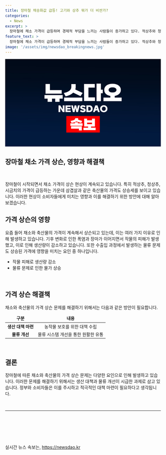 ```yaml
---
title: 장마철 채송화값 급등! 고기와 상추 뭐가 더 비싼가?
categories:
  - News
excerpt: >
  장마철에 채소 가격이 급등하며 경제적 부담을 느끼는 사람들이 증가하고 있다. 적상추와 청상추의 소매가격은 일주일 만에 17.8%, 15.4% 올랐으며, 시금치의 가격은 전월 대비 68.3% 상승했다. 이에 따라 축산물의 소비자가격도 5.3% 상승한 상황이다. 이러한 변화로 대형마트에서 시민들이 채소 판매대를 살펴보는 모습이 늘어나고 있다.
feature_text: >
  장마철에 채소 가격이 급등하며 경제적 부담을 느끼는 사람들이 증가하고 있다. 적상추와 청상추의 소매가격은 일주일 만에 17.8%, 15.4% 올랐으며, 시금치의 가격은 전월 대비 68.3% 상승했다. 이에 따라 축산물의 소비자가격도 5.3% 상승한 상황이다. 이러한 변화로 대형마트에서 시민들이 채소 판매대를 살펴보는 모습이 늘어나고 있다.
image: '/assets/img/newsdao_breakingnews.jpg'
---
```


<p><img src="/assets/img/newsdao_breakingnews.jpg" alt="flaretime 속보" /></p>

<h2 data-ke-size="size18">장마철 채소 가격 상슨, 영향과 해결책</h2>

<p data-ke-size="size16">&nbsp;</p>

<p>장마철이 시작되면서 채소 가격이 상슨 현상이 계속되고 있습니다. 특히 적상추, 청상추, 시금치의 가격이 급등하는 가운데 삼겹살과 같은 축산물의 가격도 상승세를 보이고 있습니다. 이러한 현상이 소비자들에게 미치는 영향과 이를 해결하기 위한 방안에 대해 알아보겠습니다.</p></p>

<h2 data-ke-size="size26">가격 상슨의 영향</h2>

<p data-ke-size="size16">요즘 들어 채소와 축산물의 가격이 계속해서 상슨되고 있는데, 이는 여러 가지 이유로 인해 발생하고 있습니다. 기후 변화로 인한 폭염과 장마가 이어지면서 작물의 피해가 발생했고, 이로 인해 생산량이 감소하고 있습니다. 또한 수출입 과정에서 발생하는 물류 문제도 상승된 가격에 영향을 미치는 요인 중 하나입니다.</p>

<ul>
    <li>작물 피해로 생산량 감소</li>
    <li>물류 문제로 인한 물가 상승</li>
</ul>

<p data-ke-size="size16">&nbsp;</p>

<h2 data-ke-size="size26">가격 상슨 해결책</h2>

<p data-ke-size="size16">채소와 축산물의 가격 상슨 문제를 해결하기 위해서는 다음과 같은 방안이 필요합니다.</p>

<table>
    <thead>
        <tr>
            <td style="text-align: center; height: 17px;"><b>구분</b></td>
            <td style="text-align: center; height: 17px;"><b>내용</b></td>
        </tr>
    </thead>
    <tbody>
        <tr>
            <td style="text-align: center; height: 17px;"><b>생산 대책 마련</b></td>
            <td style="text-align: center; height: 17px;">농작물 보호를 위한 대책 수립</td>
        </tr>
        <tr>
            <td style="text-align: center; height: 17px;"><b>물류 개선</b></td>
            <td style="text-align: center; height: 17px;">물류 시스템 개선을 통한 원활한 유통</td>
        </tr>
    </tbody>
</table>

<p data-ke-size="size16">&nbsp;</p>

<h2 data-ke-size="size26">결론</h2>

<p data-ke-size="size16">장마철에 따른 채소와 축산물의 가격 상슨 문제는 다양한 요인으로 인해 발생하고 있습니다. 이러한 문제를 해결하기 위해서는 생산 대책과 물류 개선이 시급한 과제로 삼고 있습니다. 정부와 소비자들은 이를 주시하고 적극적인 대책 마련이 필요하다고 생각됩니다.</p>

<p data-ke-size="size16">&nbsp;</p>

<hr>

<p data-ke-size="size16">&nbsp;</p>

<p data-ke-size="size16">&nbsp;</p>

<p data-ke-size="size16">&nbsp;</p>
실시간 뉴스 속보는, <a href="https://newsdao.kr" rel="dofollow">https://newsdao.kr</a>


